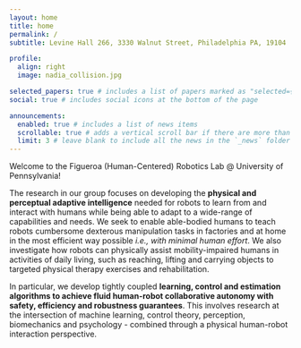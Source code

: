 ```yaml
---
layout: home
title: home
permalink: /
subtitle: Levine Hall 266, 3330 Walnut Street, Philadelphia PA, 19104

profile:
  align: right
  image: nadia_collision.jpg

selected_papers: true # includes a list of papers marked as "selected={true}"
social: true # includes social icons at the bottom of the page

announcements:
  enabled: true # includes a list of news items
  scrollable: true # adds a vertical scroll bar if there are more than 3 news items
  limit: 3 # leave blank to include all the news in the `_news` folder
---
```


Welcome to the Figueroa (Human-Centered) Robotics Lab @ University of Pennsylvania!

The research in our group focuses on developing the **physical and perceptual adaptive intelligence** needed for robots to learn from and interact with humans while being able to adapt to a wide-range of capabilities and needs. We seek to enable able-bodied humans to teach robots cumbersome dexterous manipulation tasks in factories and at home in the most efficient way possible *i.e., with minimal human effort*. We also investigate how robots can physically assist mobility-impaired humans in activities of daily living, such as reaching, lifting and carrying objects to targeted physical therapy exercises and rehabilitation. 

In particular, we develop tightly coupled **learning, control and estimation algorithms to achieve fluid human-robot collaborative autonomy with safety, efficiency and robustness guarantees**. This involves research at the intersection of machine learning, control theory, perception, biomechanics and psychology - combined through a physical human-robot interaction perspective.

<!-- Write your biography here. Tell the world about yourself. Link to your favorite [subreddit](http://reddit.com). You can put a picture in, too. The code is already in, just name your picture `prof_pic.jpg` and put it in the `img/` folder.

Put your address / P.O. box / other info right below your picture. You can also disable any of these elements by editing `profile` property of the YAML header of your `_pages/about.md`. Edit `_bibliography/papers.bib` and Jekyll will render your [publications page](/al-folio/publications/) automatically.

Link to your social media connections, too. This theme is set up to use [Font Awesome icons](https://fontawesome.com/) and [Academicons](https://jpswalsh.github.io/academicons/), like the ones below. Add your Facebook, Twitter, LinkedIn, Google Scholar, or just disable all of them. -->
